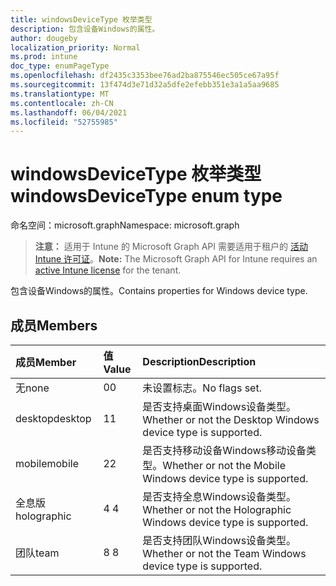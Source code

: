 ```yaml
---
title: windowsDeviceType 枚举类型
description: 包含设备Windows的属性。
author: dougeby
localization_priority: Normal
ms.prod: intune
doc_type: enumPageType
ms.openlocfilehash: df2435c3353bee76ad2ba875546ec505ce67a95f
ms.sourcegitcommit: 13f474d3e71d32a5dfe2efebb351e3a1a5aa9685
ms.translationtype: MT
ms.contentlocale: zh-CN
ms.lasthandoff: 06/04/2021
ms.locfileid: "52755985"
---
```

# <a name="windowsdevicetype-enum-type"></a><span data-ttu-id="2e639-103">windowsDeviceType 枚举类型</span><span class="sxs-lookup"><span data-stu-id="2e639-103">windowsDeviceType enum type</span></span>

<span data-ttu-id="2e639-104">命名空间：microsoft.graph</span><span class="sxs-lookup"><span data-stu-id="2e639-104">Namespace: microsoft.graph</span></span>

> <span data-ttu-id="2e639-105">**注意：** 适用于 Intune 的 Microsoft Graph API 需要适用于租户的 [活动 Intune 许可证](https://go.microsoft.com/fwlink/?linkid=839381)。</span><span class="sxs-lookup"><span data-stu-id="2e639-105">**Note:** The Microsoft Graph API for Intune requires an [active Intune license](https://go.microsoft.com/fwlink/?linkid=839381) for the tenant.</span></span>

<span data-ttu-id="2e639-106">包含设备Windows的属性。</span><span class="sxs-lookup"><span data-stu-id="2e639-106">Contains properties for Windows device type.</span></span>

## <a name="members"></a><span data-ttu-id="2e639-107">成员</span><span class="sxs-lookup"><span data-stu-id="2e639-107">Members</span></span>
|<span data-ttu-id="2e639-108">成员</span><span class="sxs-lookup"><span data-stu-id="2e639-108">Member</span></span>|<span data-ttu-id="2e639-109">值</span><span class="sxs-lookup"><span data-stu-id="2e639-109">Value</span></span>|<span data-ttu-id="2e639-110">Description</span><span class="sxs-lookup"><span data-stu-id="2e639-110">Description</span></span>|
|:---|:---|:---|
|<span data-ttu-id="2e639-111">无</span><span class="sxs-lookup"><span data-stu-id="2e639-111">none</span></span>|<span data-ttu-id="2e639-112">0</span><span class="sxs-lookup"><span data-stu-id="2e639-112">0</span></span>|<span data-ttu-id="2e639-113">未设置标志。</span><span class="sxs-lookup"><span data-stu-id="2e639-113">No flags set.</span></span>|
|<span data-ttu-id="2e639-114">desktop</span><span class="sxs-lookup"><span data-stu-id="2e639-114">desktop</span></span>|<span data-ttu-id="2e639-115">1</span><span class="sxs-lookup"><span data-stu-id="2e639-115">1</span></span>|<span data-ttu-id="2e639-116">是否支持桌面Windows设备类型。</span><span class="sxs-lookup"><span data-stu-id="2e639-116">Whether or not the Desktop Windows device type is supported.</span></span>|
|<span data-ttu-id="2e639-117">mobile</span><span class="sxs-lookup"><span data-stu-id="2e639-117">mobile</span></span>|<span data-ttu-id="2e639-118">2</span><span class="sxs-lookup"><span data-stu-id="2e639-118">2</span></span>|<span data-ttu-id="2e639-119">是否支持移动设备Windows移动设备类型。</span><span class="sxs-lookup"><span data-stu-id="2e639-119">Whether or not the Mobile Windows device type is supported.</span></span>|
|<span data-ttu-id="2e639-120">全息版</span><span class="sxs-lookup"><span data-stu-id="2e639-120">holographic</span></span>|<span data-ttu-id="2e639-121">4 </span><span class="sxs-lookup"><span data-stu-id="2e639-121">4</span></span>|<span data-ttu-id="2e639-122">是否支持全息Windows设备类型。</span><span class="sxs-lookup"><span data-stu-id="2e639-122">Whether or not the Holographic Windows device type is supported.</span></span>|
|<span data-ttu-id="2e639-123">团队</span><span class="sxs-lookup"><span data-stu-id="2e639-123">team</span></span>|<span data-ttu-id="2e639-124">8 </span><span class="sxs-lookup"><span data-stu-id="2e639-124">8</span></span>|<span data-ttu-id="2e639-125">是否支持团队Windows设备类型。</span><span class="sxs-lookup"><span data-stu-id="2e639-125">Whether or not the Team Windows device type is supported.</span></span>|




